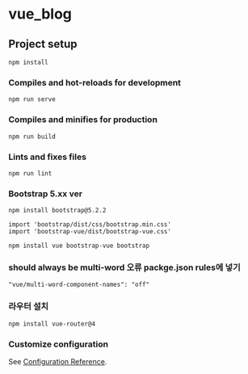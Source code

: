 # vue_blog

## Project setup
```
npm install
```

### Compiles and hot-reloads for development
```
npm run serve
```

### Compiles and minifies for production
```
npm run build
```

### Lints and fixes files
```
npm run lint
```

### Bootstrap 5.xx ver
```
npm install bootstrap@5.2.2

import 'bootstrap/dist/css/bootstrap.min.css'
import 'bootstrap-vue/dist/bootstrap-vue.css'

npm install vue bootstrap-vue bootstrap
```


### should always be multi-word 오류 packge.json rules에 넣기
```
"vue/multi-word-component-names": "off"
```


### 라우터 설치 
```
npm install vue-router@4

```




### Customize configuration
See [Configuration Reference](https://cli.vuejs.org/config/).
